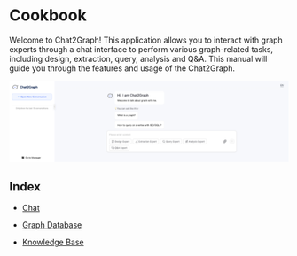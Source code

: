 
# Cookbook

Welcome to Chat2Graph! This application allows you to interact with graph experts through a 
chat interface to perform various graph-related tasks, including design, extraction, query,
analysis and Q&A. This manual will guide you through the features and usage of the Chat2Graph.

![](../../asset/image/chat.png)

## Index

* [Chat](../cookbook/chat.md)

* [Graph Database](../cookbook/graphdb.md)

* [Knowledge Base](../cookbook/knowledgebase.md)
